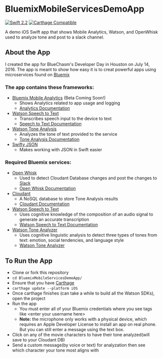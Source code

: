 # BluemixMobileServicesDemoApp
[![Swift 2.2](https://img.shields.io/badge/Swift-2.2-orange.svg?style=flat)](https://developer.apple.com/swift/)
[![Carthage Compatible](https://img.shields.io/badge/Carthage-compatible-4BC51D.svg?style=flat)](https://github.com/Carthage/Carthage)

A demo iOS Swift app that shows Mobile Analytics, Watson, and OpenWhisk used to analyze tone and post to a slack channel.


## About the App

I created the app for BlueChasm's Developer Day in Houston on July 14, 2016. The app is meant to show how easy it is to creat powerful apps using microservices found on [Bluemix](https://new-console.ng.bluemix.net/)


### The app contains these frameworks:
 * [Bluemix Mobile Analytics](https://new-console.ng.bluemix.net/docs/services/mobileanalytics/index.html) (Beta Coming Soon!)
    * Shows Analytics related to app usage and logging
    * [Analytics Documentation](https://new-console.ng.bluemix.net/docs/services/mobileanalytics/index.html)
 * [Watson Speech to Text](https://new-console.ng.bluemix.net/catalog/services/speech-to-text/)
    * Transcribes speech input to the device to text
    * [Speech to Text Documentation](http://www.ibm.com/watson/developercloud/speech-to-text/api/v1/)
 * [Watson Tone Analysis](https://new-console.ng.bluemix.net/catalog/services/tone-analyzer/)
    * Analyzes the tone of text provided to the service
    * [Tone Analysis Documentation](http://www.ibm.com/watson/developercloud/tone-analyzer/api/v3/#introduction)
 * [Swifty JSON](https://github.com/SwiftyJSON/SwiftyJSON)
    * Makes working with JSON in Swift easier

### Required Bluemix services:
 * [Open Whisk](https://new-console.ng.bluemix.net/openwhisk/?cm_mmc=developerWorks-_-dWdevcenter-_-open-_-lp)
    * Used to detect Cloudant Database changes and post the changes to [Slack](https://slack.com/)
    * [Open Whisk Documentation](https://developer.ibm.com/open/openwhisk/)
 * [Cloudant](https://new-console.ng.bluemix.net/catalog/services/cloudant-nosql-db/)
    * A NoSQL database to store Tone Analysis results
    * [Cloudant Documentation](https://docs.cloudant.com/authorization.html)
 * [Watson Speech to Text](https://new-console.ng.bluemix.net/catalog/services/speech-to-text/)
    * Uses cognitive knowledge of the composition of an audio signal to generate an accurate transcription
    * [Watson Speech to Text Documentation](https://www.ibm.com/watson/developercloud/speech-to-text.html)
 * [Watson Tone Analyzer](https://new-console.ng.bluemix.net/catalog/services/tone-analyzer/)
    * Uses cognitive linguistic analysis to detect three types of tones from text: emotion, social tendencies, and language style
    * [Watson Tone Analyzer](https://www.ibm.com/watson/developercloud/tone-analyzer/api/v3/)

## To Run the App
 * Clone or fork this repository
 * `cd BluemixMobileServicesDemoApp/`
 * Ensure that you have [Carthage](https://github.com/Carthage/Carthage#installing-carthage)
 * `carthage update --platform iOS`
 * Once carthage finishes (can take a while to build all the Watson SDKs), open the project
 * Run the app
   * You must enter all of your Bluemix credentials where  you see tags like \<enter your username here\>
   * **Note:** the microphone only works with a physical device, which requires an Apple Developer License to install an app on real phone. But you can still enter a message using the text box.
 * Click on any of the movie characters to have their tone analyzed(will save to your Cloudant DB)
 * Send a custom message(by voice or text) for analyzation then see which character your tone most aligns with
